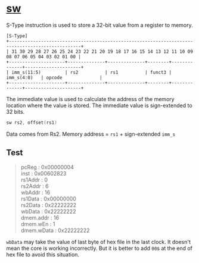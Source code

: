# [sw](../src/main/scala/sw)

S-Type instruction is used to store a 32-bit value from a register to memory.

    [S-Type]
    +-------------------------------------------------------------------------------------------------+
    | 31 30 29 28 27 26 25 24 23 22 21 20 19 18 17 16 15 14 13 12 11 10 09 08 07 06 05 04 03 02 01 00 |
    +---------------------+--------------+--------------+--------+--------------+---------------------+
    | imm_s(11:5)         | rs2          | rs1          | funct3 | imm_s(4:0)   | opcode              |
    +---------------------+--------------+--------------+--------+--------------+---------------------+


The immediate value is used to calculate the address of the memory location where the value is stored.
The immediate value is sign-extended to 32 bits.

```asm
sw rs2, offset(rs1)
```

Data comes from Rs2.
Memory address = `rs1` + sign-extended `imm_s`

## Test

> pcReg      : 0x00000004 \
> inst       : 0x00602823 \
> rs1Addr    :   0 \
> rs2Addr    :   6 \
> wbAddr     :  16 \
> rs1Data    : 0x00000000 \
> rs2Data    : 0x22222222 \
> wbData     : 0x22222222 \
> dmem.addr  :          16 \
> dmem.wEn   :  1 \
> dmem.wData : 0x22222222

`wbData` may take the value of last byte of hex file in the last clock.
It doesn't mean the core is working incorrectly.
But it is better to add `00`s at the end of hex file to avoid this situation.
